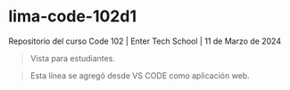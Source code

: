 # lima-code-102d1
Repositorio del curso Code 102 | Enter Tech School | 11 de Marzo de 2024

> Vista para estudiantes.

> Esta línea se agregó desde VS CODE como aplicación web.